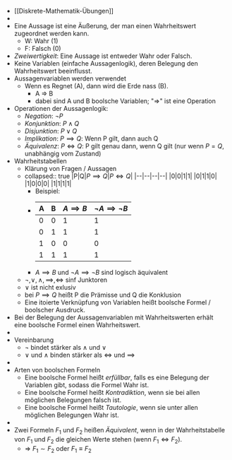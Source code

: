 - [[Diskrete-Mathematik-Übungen]]
-
- Eine Aussage ist eine Äußerung, der man einen Wahrheitswert zugeordnet werden kann.
	- W: Wahr (1)
	- F: Falsch (0)
- *Zweiwertigkeit*: Eine Aussage ist entweder Wahr oder Falsch.
- Keine Variablen (einfache Aussagenlogik), deren Belegung den Wahrheitswert beeinflusst.
- Aussagenvariablen werden verwendet
	- Wenn es Regnet (A), dann wird die Erde nass (B).
		- A => B
		- dabei sind A und B boolsche Variablen; "=>" ist eine Operation
- Operationen der Aussagenlogik:
	- *Negation*: $\neg P$
	- *Konjunktion*: $P \land Q$
	- *Disjunktion*: $P \lor Q$
	- *Implikation*: $P \implies Q$: Wenn P gilt, dann auch Q
	- *Äquivalenz*: $P \iff Q$: P gilt genau dann, wenn Q gilt (nur wenn $P=Q$, unabhängig vom Zustand)
- Wahrheitstabellen
	- Klärung von Fragen / Aussagen
	- collapsed:: true
	  |P|Q|$P \implies Q$|$P \iff Q$|
	  |--|--|--|--|
	  |0|0|1|1|
	  |0|1|1|0|
	  |1|0|0|0|
	  |1|1|1|1|
		- Beispiel:
		- |A|B|$A \implies B$|$\neg A \implies \neg B$|
		  |--|--|--|--|
		  |0|0|1|1|
		  |0|1|1|1|
		  |1|0|0|0|
		  |1|1|1|1|
		- $A \implies B$ und $\neg A \implies \neg B$ sind logisch äquivalent
	- $\neg, \lor, \land, \implies, \iff$ sinf Junktoren
	- $\lor$ ist nicht exlusiv
	- bei $P \implies Q$ heißt P die Prämisse und Q die Konklusion
	- Eine itoierte Verknüpfung von Variablen heißt boolsche Formel / boolscher Ausdruck.
- Bei der Belegung der Aussagenvariablen mit Wahrheitswerten erhält eine boolsche Formel einen Wahrheitswert.
-
- Vereinbarung
	- $\neg$ bindet stärker als $\land$ und $\lor$
	- $\lor$ und $\land$ binden stärker als $\iff$ und $\implies$
-
- Arten von boolschen Formeln
	- Eine boolsche Formel heißt *erfüllbar*, falls es eine Belegung der Variablen gibt, sodass die Formel Wahr ist.
	- Eine boolsche Formel heißt *Kontradiktion*, wenn sie bei allen möglichen Belegungen falsch ist.
	- Eine boolsche Formel heißt *Tautologie*, wenn sie unter allen möglichen Belegungen Wahr ist.
-
- Zwei Formeln $F_1$ und $F_2$ heißen *Äquivalent*, wenn in der Wahrheitstabelle von $F_1$ und $F_2$ die gleichen Werte stehen (wenn $F_1 \iff F_2$).
	- => $F_1 \sim F_2$ oder $F_1 \equiv F_2$